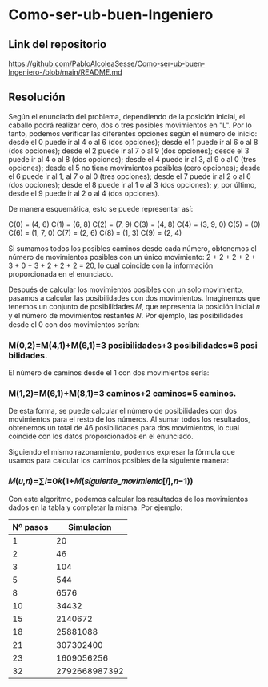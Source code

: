 # Como-ser-ub-buen-Ingeniero
## Link del repositorio
https://github.com/PabloAlcoleaSesse/Como-ser-ub-buen-Ingeniero-/blob/main/README.md

## Resolución 

Según el enunciado del problema, dependiendo de la posición inicial, el caballo podrá realizar cero, dos o tres posibles movimientos en "L". Por lo tanto, podemos verificar las diferentes opciones según el número de inicio: desde el 0 puede ir al 4 o al 6 (dos opciones); desde el 1 puede ir al 6 o al 8 (dos opciones); desde el 2 puede ir al 7 o al 9 (dos opciones); desde el 3 puede ir al 4 o al 8 (dos opciones); desde el 4 puede ir al 3, al 9 o al 0 (tres opciones); desde el 5 no tiene movimientos posibles (cero opciones); desde el 6 puede ir al 1, al 7 o al 0 (tres opciones); desde el 7 puede ir al 2 o al 6 (dos opciones); desde el 8 puede ir al 1 o al 3 (dos opciones); y, por último, desde el 9 puede ir al 2 o al 4 (dos opciones).

De manera esquemática, esto se puede representar así:

C(0) = (4, 6)
C(1) = (6, 8)
C(2) = (7, 9)
C(3) = (4, 8)
C(4) = (3, 9, 0)
C(5) = (0)
C(6) = (1, 7, 0)
C(7) = (2, 6)
C(8) = (1, 3)
C(9) = (2, 4)

Si sumamos todos los posibles caminos desde cada número, obtenemos el número de movimientos posibles con un único movimiento: 2 + 2 + 2 + 2 + 3 + 0 + 3 + 2 + 2 + 2 = 20, lo cual coincide con la información proporcionada en el enunciado.

Después de calcular los movimientos posibles con un solo movimiento, pasamos a calcular las posibilidades con dos movimientos. Imaginemos que tenemos un conjunto de posibilidades 𝑀, que representa la posición inicial 𝑛 y el número de movimientos restantes 𝑁. Por ejemplo, las posibilidades desde el 0 con dos movimientos serían:

### M(0,2)=M(4,1)+M(6,1)=3 posibilidades+3 posibilidades=6 posibilidades.

El número de caminos desde el 1 con dos movimientos sería:
### M(1,2)=M(6,1)+M(8,1)=3 caminos+2 caminos=5 caminos.

De esta forma, se puede calcular el número de posibilidades con dos movimientos para el resto de los números. Al sumar todos los resultados, obtenemos un total de 46 posibilidades para dos movimientos, lo cual coincide con los datos proporcionados en el enunciado.

Siguiendo el mismo razonamiento, podemos expresar la fórmula que usamos para calcular los caminos posibles de la siguiente manera:

### 𝑀(𝑢,𝑛)=∑𝑖=0𝑘(1+𝑀(𝑠𝑖𝑔𝑢𝑖𝑒𝑛𝑡𝑒_𝑚𝑜𝑣𝑖𝑚𝑖𝑒𝑛𝑡𝑜[𝑖],𝑛−1))


Con este algoritmo, podemos calcular los resultados de los movimientos dados en la tabla y completar la misma. Por ejemplo:

| Nº pasos | Simulacion        |
|----------|-------------------|
| 1        | 20                |
| 2        | 46                |
| 3        | 104               |
| 5        | 544               |
| 8        | 6576              |
| 10       | 34432             |
| 15       | 2140672           |
| 18       | 25881088          |
| 21       | 307302400         |
| 23       | 1609056256        |
| 32       | 2792668987392     |
